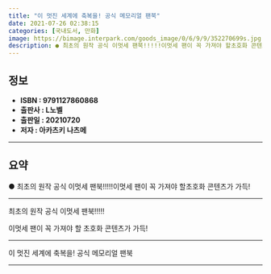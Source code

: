 ```yaml
---
title: "이 멋진 세계에 축복을! 공식 메모리얼 팬북"
date: 2021-07-26 02:38:15
categories: [국내도서, 만화]
image: https://bimage.interpark.com/goods_image/0/6/9/9/352270699s.jpg
description: ● 최초의 원작 공식 이멋세 팬북!!!!!이멋세 팬이 꼭 가져야 할초호화 콘텐츠가 가득!
---
```


## **정보**

- **ISBN : 9791127860868**
- **출판사 : L노벨**
- **출판일 : 20210720**
- **저자 : 아카츠키 나츠메**

------



## **요약**

●  최초의 원작 공식 이멋세 팬북!!!!!이멋세 팬이 꼭 가져야 할초호화 콘텐츠가 가득!

------

최초의 원작 공식 이멋세 팬북!!!!!

이멋세 팬이 꼭 가져야 할
초호화 콘텐츠가 가득!

------


이 멋진 세계에 축복을! 공식 메모리얼 팬북 

------


